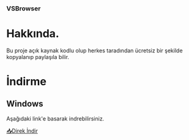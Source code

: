### VSBrowser

# Hakkında.

Bu proje açık kaynak kodlu olup herkes taradından ücretsiz bir şekilde kopyalanıp paylaşıla bilir.

# İndirme

## Windows

Aşağıdaki link'e basarak indrebilirsiniz.

[📥Direk İndir](https://github.com/ofturkey0/ofprisonbox/archive/refs/heads/main.zip)
